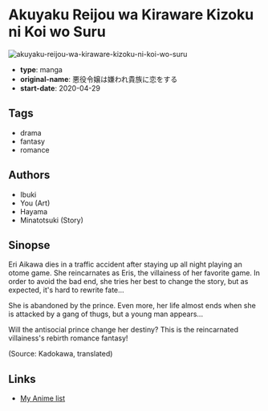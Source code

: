 # Akuyaku Reijou wa Kiraware Kizoku ni Koi wo Suru

![akuyaku-reijou-wa-kiraware-kizoku-ni-koi-wo-suru](https://cdn.myanimelist.net/images/manga/2/236352.jpg)

-   **type**: manga
-   **original-name**: 悪役令嬢は嫌われ貴族に恋をする
-   **start-date**: 2020-04-29

## Tags

-   drama
-   fantasy
-   romance

## Authors

-   Ibuki
-   You (Art)
-   Hayama
-   Minatotsuki (Story)

## Sinopse

Eri Aikawa dies in a traffic accident after staying up all night playing an otome game. She reincarnates as Eris, the villainess of her favorite game. In order to avoid the bad end, she tries her best to change the story, but as expected, it's hard to rewrite fate...

She is abandoned by the prince. Even more, her life almost ends when she is attacked by a gang of thugs, but a young man appears...

Will the antisocial prince change her destiny? This is the reincarnated villainess's rebirth romance fantasy!

(Source: Kadokawa, translated)

## Links

-   [My Anime list](https://myanimelist.net/manga/130770/Akuyaku_Reijou_wa_Kiraware_Kizoku_ni_Koi_wo_Suru)
